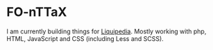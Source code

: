 # FO-nTTaX
I am currently building things for [Liquipedia](https://liquipedia.net). Mostly working with php, HTML, JavaScript and CSS (including Less and SCSS).

